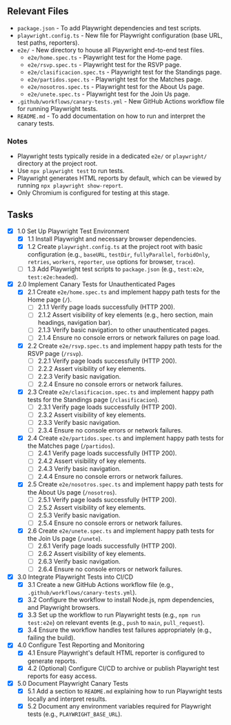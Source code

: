## Relevant Files

-   `package.json` - To add Playwright dependencies and test scripts.
-   `playwright.config.ts` - New file for Playwright configuration (base URL, test paths, reporters).
-   `e2e/` - New directory to house all Playwright end-to-end test files.
    -   `e2e/home.spec.ts` - Playwright test for the Home page.
    -   `e2e/rsvp.spec.ts` - Playwright test for the RSVP page.
    -   `e2e/clasificacion.spec.ts` - Playwright test for the Standings page.
    -   `e2e/partidos.spec.ts` - Playwright test for the Matches page.
    -   `e2e/nosotros.spec.ts` - Playwright test for the About Us page.
    -   `e2e/unete.spec.ts` - Playwright test for the Join Us page.
-   `.github/workflows/canary-tests.yml` - New GitHub Actions workflow file for running Playwright tests.
-   `README.md` - To add documentation on how to run and interpret the canary tests.

### Notes

-   Playwright tests typically reside in a dedicated `e2e/` or `playwright/` directory at the project root.
-   Use `npx playwright test` to run tests.
-   Playwright generates HTML reports by default, which can be viewed by running `npx playwright show-report`.
-   Only Chromium is configured for testing at this stage.

## Tasks

-   [x] 1.0 Set Up Playwright Test Environment
    -   [x] 1.1 Install Playwright and necessary browser dependencies.
    -   [x] 1.2 Create `playwright.config.ts` at the project root with basic configuration (e.g., `baseURL`, `testDir`, `fullyParallel`, `forbidOnly`, `retries`, `workers`, `reporter`, `use` options for browser, `trace`).
    -   [ ] 1.3 Add Playwright test scripts to `package.json` (e.g., `test:e2e`, `test:e2e:headed`).
-   [x] 2.0 Implement Canary Tests for Unauthenticated Pages
    -   [x] 2.1 Create `e2e/home.spec.ts` and implement happy path tests for the Home page (`/`).
        -   [ ] 2.1.1 Verify page loads successfully (HTTP 200).
        -   [ ] 2.1.2 Assert visibility of key elements (e.g., hero section, main headings, navigation bar).
        -   [ ] 2.1.3 Verify basic navigation to other unauthenticated pages.
        -   [ ] 2.1.4 Ensure no console errors or network failures on page load.
    -   [x] 2.2 Create `e2e/rsvp.spec.ts` and implement happy path tests for the RSVP page (`/rsvp`).
        -   [ ] 2.2.1 Verify page loads successfully (HTTP 200).
        -   [ ] 2.2.2 Assert visibility of key elements.
        -   [ ] 2.2.3 Verify basic navigation.
        -   [ ] 2.2.4 Ensure no console errors or network failures.
    -   [x] 2.3 Create `e2e/clasificacion.spec.ts` and implement happy path tests for the Standings page (`/clasificacion`).
        -   [ ] 2.3.1 Verify page loads successfully (HTTP 200).
        -   [ ] 2.3.2 Assert visibility of key elements.
        -   [ ] 2.3.3 Verify basic navigation.
        -   [ ] 2.3.4 Ensure no console errors or network failures.
    -   [x] 2.4 Create `e2e/partidos.spec.ts` and implement happy path tests for the Matches page (`/partidos`).
        -   [ ] 2.4.1 Verify page loads successfully (HTTP 200).
        -   [ ] 2.4.2 Assert visibility of key elements.
        -   [ ] 2.4.3 Verify basic navigation.
        -   [ ] 2.4.4 Ensure no console errors or network failures.
    -   [x] 2.5 Create `e2e/nosotros.spec.ts` and implement happy path tests for the About Us page (`/nosotros`).
        -   [ ] 2.5.1 Verify page loads successfully (HTTP 200).
        -   [ ] 2.5.2 Assert visibility of key elements.
        -   [ ] 2.5.3 Verify basic navigation.
        -   [ ] 2.5.4 Ensure no console errors or network failures.
    -   [x] 2.6 Create `e2e/unete.spec.ts` and implement happy path tests for the Join Us page (`/unete`).
        -   [ ] 2.6.1 Verify page loads successfully (HTTP 200).
        -   [ ] 2.6.2 Assert visibility of key elements.
        -   [ ] 2.6.3 Verify basic navigation.
        -   [ ] 2.6.4 Ensure no console errors or network failures.
-   [x] 3.0 Integrate Playwright Tests into CI/CD
    -   [x] 3.1 Create a new GitHub Actions workflow file (e.g., `.github/workflows/canary-tests.yml`).
    -   [x] 3.2 Configure the workflow to install Node.js, npm dependencies, and Playwright browsers.
    -   [x] 3.3 Set up the workflow to run Playwright tests (e.g., `npm run test:e2e`) on relevant events (e.g., `push` to `main`, `pull_request`).
    -   [x] 3.4 Ensure the workflow handles test failures appropriately (e.g., failing the build).
-   [x] 4.0 Configure Test Reporting and Monitoring
    -   [x] 4.1 Ensure Playwright's default HTML reporter is configured to generate reports.
    -   [x] 4.2 (Optional) Configure CI/CD to archive or publish Playwright test reports for easy access.
-   [x] 5.0 Document Playwright Canary Tests
    -   [x] 5.1 Add a section to `README.md` explaining how to run Playwright tests locally and interpret results.
    -   [x] 5.2 Document any environment variables required for Playwright tests (e.g., `PLAYWRIGHT_BASE_URL`).
